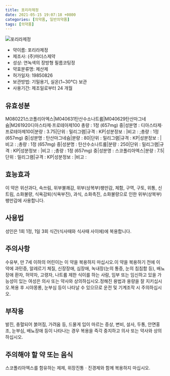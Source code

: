 ```yaml
---
title: 포리라제정
date: 2021-05-15 19:07:18 +0800
categories: [의약품, 일반의약품]
tags: [의약품]
---
```

![포리라제정](https://nedrug.mfds.go.kr/pbp/cmn/itemImageDownload/147427399151600111)

- 약이름: 포리라제정
- 제조사: (주)마더스제약
- 성상: 연녹색의 장방형 필름코팅정
- 약효분류명: 제산제
- 허가일자: 19850826
- 보관방법: 기밀용기, 실온(1~30℃) 보관
- 사용기간: 제조일로부터 24 개월
## 유효성분
M080221스코폴리아엑스|M040631탄산수소나트륨|M040629탄산마그네슘|M261920디아스타제·프로테아제100
총량 : 1정 (657mg) 중|성분명 : 디아스타제·프로테아제100|분량 : 3.75|단위 : 밀리그램|규격 : KP|성분정보 : |비고 : ;총량 : 1정 (657mg) 중|성분명 : 탄산마그네슘|분량 : 80|단위 : 밀리그램|규격 : KP|성분정보 : |비고 : ;총량 : 1정 (657mg) 중|성분명 : 탄산수소나트륨|분량 : 250|단위 : 밀리그램|규격 : KP|성분정보 : |비고 : ;총량 : 1정 (657mg) 중|성분명 : 스코폴리아엑스|분량 : 7.5|단위 : 밀리그램|규격 : KP|성분정보 : |비고 :
## 효능효과
이 약은 위산과다, 속쓰림, 위부불쾌감, 위부(상복부)팽만감, 체함, 구역, 구토, 위통, 신트림, 소화불량, 식욕감퇴(식욕부진), 과식, 소화촉진, 소화불량으로 인한 위부(상복부)팽만감에 사용합니다.
## 사용법
성인은 1회 1정, 1일 3회 식간(식사때와 식사때 사이에)에 복용합니다.
## 주의사항
수유부, 만 7세 이하의 어린이는 이 약을 복용하지 마십시오.이 약을 복용하기 전에 이 약에 과민증, 알레르기 체질, 신장장애, 심장애, 녹내장(눈의 통증, 눈의 침침함 등), 배뇨장애 환자, 허약자, 고령자, 나트륨 제한 식이를 하는 사람, 임부 또는 임신하고 있을 가능성이 있는 여성은 의사 또는 약사와 상의하십시오.정해진 용법과 용량을 잘 지키십시오.복용 후 시야몽롱, 눈부심 등이 나타날 수 있으므로 운전 및 기계조작 시 주의하십시오.
## 부작용
발진, 충혈되어 붉어짐, 가려움 등, 드물게 입이 마르는 증상, 변비, 설사, 두통, 안면홍조, 눈부심, 배뇨장애 등이 나타나는 경우 복용을 즉각 중지하고 의사 또는 약사와 상의하십시오.
## 주의해야 할 약 또는 음식
스코폴리아엑스를 함유하는 제제, 위장진통ㆍ진경제와 함께 복용하지 마십시오.
